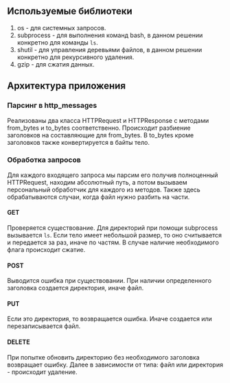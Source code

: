 ## Используемые библиотеки

1. os - для системных запросов.
2. subprocess - для выполнения команд bash, в данном решении конкретно для команды `ls`.
3. shutil - для управления деревьями файлов, в данном решении конкретно для рекурсивного удаления.
4. gzip - для сжатия данных.

## Архитектура приложения

### Парсинг в http_messages

Реализованы два класса HTTPRequest и HTTPResponse с методами from_bytes и to_bytes соответственно.
Происходит разбиение заголовков на составляющие для from_bytes. В to_bytes кроме заголовков также
конвертируется в байты тело.

### Обработка запросов

Для каждого входящего запроса мы парсим его получив полноценный HTTPRequest, находим абсолютный путь,
а потом вызываем персональный обработчик для каждого из методов. Также здесь обрабатываются случаи, когда
файл нужно разбить на части.

#### GET

Проверяется существование. Для директорий при помощи subprocess вызывается `ls`. Если тело имеет небольшой размер,
то оно считывается и передается за раз, иначе по частям. В случае наличие необходимого флага происходит сжатие.

#### POST

Выводится ошибка при существовании. При наличии определенного заголовка создается директория, иначе файл.

#### PUT

Если это директория, то возвращается ошибка. Иначе создается или перезаписывается файл.

#### DELETE

При попытке обновить директорию без необходимого заголовка возвращает ошибку. Далее в зависимости от типа: файл или директория - происходит удаление. 
